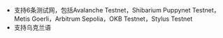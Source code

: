 - 支持6条测试网，包括Avalanche Testnet，Shibarium Puppynet Testnet，Metis Goerli，Arbitrum Sepolia，OKB Testnet，Stylus Testnet
- 支持乌克兰语